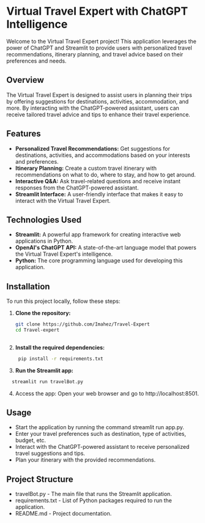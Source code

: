 # Virtual Travel Expert with ChatGPT Intelligence

Welcome to the Virtual Travel Expert project! This application leverages the power of ChatGPT and Streamlit to provide users with personalized travel recommendations, itinerary planning, and travel advice based on their preferences and needs.

## Overview

The Virtual Travel Expert is designed to assist users in planning their trips by offering suggestions for destinations, activities, accommodation, and more. By interacting with the ChatGPT-powered assistant, users can receive tailored travel advice and tips to enhance their travel experience.

## Features

- **Personalized Travel Recommendations:** Get suggestions for destinations, activities, and accommodations based on your interests and preferences.
- **Itinerary Planning:** Create a custom travel itinerary with recommendations on what to do, where to stay, and how to get around.
- **Interactive Q&A:** Ask travel-related questions and receive instant responses from the ChatGPT-powered assistant.
- **Streamlit Interface:** A user-friendly interface that makes it easy to interact with the Virtual Travel Expert.

## Technologies Used

- **Streamlit:** A powerful app framework for creating interactive web applications in Python.
- **OpenAI's ChatGPT API:** A state-of-the-art language model that powers the Virtual Travel Expert's intelligence.
- **Python:** The core programming language used for developing this application.

## Installation

To run this project locally, follow these steps:

1. **Clone the repository:**
   ```bash
   git clone https://github.com/Imahez/Travel-Expert
   cd Travel-expert
  
2. **Install the required dependencies:**
   ```bash
    pip install -r requirements.txt

3. **Run the Streamlit app:**
  ```bash
    streamlit run travelBot.py
  ```
4. Access the app: Open your web browser and go to http://localhost:8501.

## Usage

* Start the application by running the command streamlit run app.py.
* Enter your travel preferences such as destination, type of activities, budget, etc.
* Interact with the ChatGPT-powered assistant to receive personalized travel suggestions and tips.
* Plan your itinerary with the provided recommendations.

## Project Structure
* travelBot.py - The main file that runs the Streamlit application.
* requirements.txt - List of Python packages required to run the application.
* README.md - Project documentation.
